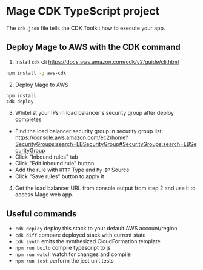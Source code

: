 # Mage CDK TypeScript project

The `cdk.json` file tells the CDK Toolkit how to execute your app.

## Deploy Mage to AWS with the CDK command
1. Install `cdk` cli
https://docs.aws.amazon.com/cdk/v2/guide/cli.html
```bash
npm install -g aws-cdk
```

2. Deploy Mage to AWS
```bash
npm install
cdk deploy
```

3. Whitelist your IPs in load balancer's security group after deploy completes
* Find the load balancer security group in security group list: https://console.aws.amazon.com/ec2/home?SecurityGroups:search=LBSecurityGroup#SecurityGroups:search=LBSecurityGroup
* Click "Inbound rules" tab
* Click "Edit inbound rule" button
* Add the rule with `HTTP` Type and `My IP` Source
* Click "Save rules" button to apply it

4. Get the load balancer URL from console output from step 2 and use it to access Mage web app.


## Useful commands
* `cdk deploy`      deploy this stack to your default AWS account/region
* `cdk diff`        compare deployed stack with current state
* `cdk synth`       emits the synthesized CloudFormation template
* `npm run build`   compile typescript to js
* `npm run watch`   watch for changes and compile
* `npm run test`    perform the jest unit tests

